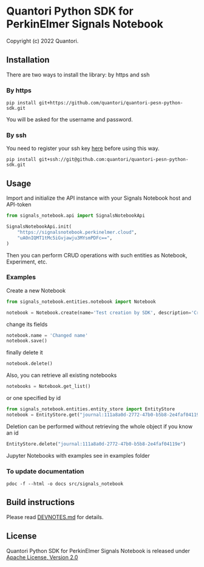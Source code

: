 # Quantori Python SDK for PerkinElmer Signals Notebook
Copyright (c) 2022 Quantori.

## Installation
There are two ways to install the library: by https and ssh

### By https
```shell
pip install git+https://github.com/quantori/quantori-pesn-python-sdk.git
```
You will be asked for the username and password.

### By ssh
You need to register your ssh key [here](https://bitbucket.org/account/settings/ssh-keys/) before using this way.
```shell
pip install git+ssh://git@github.com:quantori/quantori-pesn-python-sdk.git
```

## Usage

Import and initialize the API instance with your Signals Notebook host and API-token
```python
from signals_notebook.api import SignalsNotebookApi

SignalsNotebookApi.init(
    "https://signalsnotebook.perkinelmer.cloud",
    "uA0nIQMT1tMc5iGvjawju3MYsmPDFc==",
)
```
Then you can perform CRUD operations with such entities as Notebook, Experiment, etc.

### Examples
Create a new Notebook
```python
from signals_notebook.entities.notebook import Notebook

notebook = Notebook.create(name='Test creation by SDK', description='Created by me')
```
change its fields
```python
notebook.name = 'Changed name'
notebook.save()
```
finally delete it
```python
notebook.delete()
```
Also, you can retrieve all existing notebooks
```python
notebooks = Notebook.get_list()
```
or one specified by id
```python
from signals_notebook.entities.entity_store import EntityStore
notebook = EntityStore.get("journal:111a8a0d-2772-47b0-b5b8-2e4faf04119e")
```
Deletion can be performed without retrieving the whole object if you know an id
```python
EntityStore.delete("journal:111a8a0d-2772-47b0-b5b8-2e4faf04119e")
```
Jupyter Notebooks with examples see in examples folder


### To update documentation
```shell
pdoc -f --html -o docs src/signals_notebook
```
## Build instructions
Please read [DEVNOTES.md](DEVNOTES.md) for details.

## License
Quantori Python SDK for PerkinElmer Signals Notebook is released under [Apache License, Version 2.0](LICENSE)
